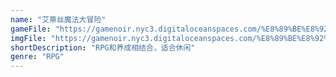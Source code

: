 ```yaml
---
name: "艾蒂丝魔法大冒险"
gameFile: "https://gamenoir.nyc3.digitaloceanspaces.com/%E8%89%BE%E8%92%82%E4%B8%9D%E9%AD%94%E6%B3%95%E5%A4%A7%E5%86%92%E9%99%A9/adith.zip"
imgFile: "https://gamenoir.nyc3.digitaloceanspaces.com/%E8%89%BE%E8%92%82%E4%B8%9D%E9%AD%94%E6%B3%95%E5%A4%A7%E5%86%92%E9%99%A9/original.webp"
shortDescription: "RPG和养成相结合，适合休闲"
genre: "RPG"
---
```

